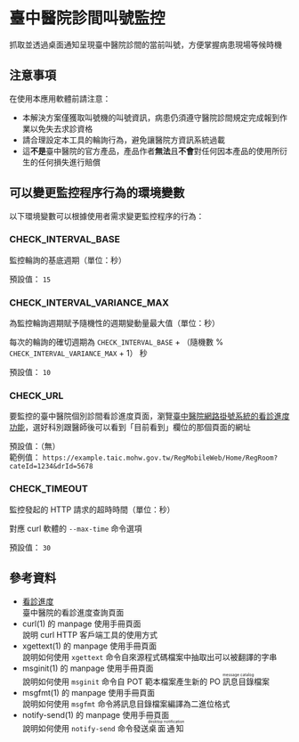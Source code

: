 # 臺中醫院診間叫號監控

抓取並透過桌面通知呈現臺中醫院診間的當前叫號，方便掌握病患現場等候時機

## 注意事項

在使用本應用軟體前請注意：

* 本解決方案僅獲取叫號機的叫號資訊，病患仍須遵守醫院診間規定完成報到作業以免失去求診資格
* 請合理設定本工具的輪詢行為，避免讓醫院方資訊系統過載
* 這**不是**臺中醫院的官方產品，產品作者**無法**且**不會**對任何因本產品的使用所衍生的任何損失進行賠償

## 可以變更監控程序行為的環境變數

以下環境變數可以根據使用者需求變更監控程序的行為：

### CHECK_INTERVAL_BASE

監控輪詢的基底週期（單位：秒）

預設值： `15`

### CHECK_INTERVAL_VARIANCE_MAX

為監控輪詢週期賦予隨機性的週期變動量最大值（單位：秒）

每次的輪詢的確切週期為 `CHECK_INTERVAL_BASE` + （隨機數 % `CHECK_INTERVAL_VARIANCE_MAX` + 1） 秒

預設值： `10`

### CHECK_URL

要監控的臺中醫院個別診間看診進度頁面，瀏覽[臺中醫院網路掛號系統的看診進度功能](https://www03.taic.mohw.gov.tw/RegMobileWeb/Home/RegRoomList?Flag=Y)，選好科別跟醫師後可以看到「目前看到」欄位的那個頁面的網址

預設值：（無）  
範例值： `https://example.taic.mohw.gov.tw/RegMobileWeb/Home/RegRoom?cateId=1234&drId=5678`

### CHECK_TIMEOUT

監控發起的 HTTP 請求的超時時間（單位：秒）

對應 curl 軟體的 `--max-time` 命令選項

預設值： `30`

## 參考資料

* [看診進度](https://www03.taic.mohw.gov.tw/RegMobileWeb/Home/RegRoomList?Flag=Y)  
  臺中醫院的看診進度查詢頁面
* curl(1) 的 manpage 使用手冊頁面  
  說明 curl HTTP 客戶端工具的使用方式
* xgettext(1) 的 manpage 使用手冊頁面  
  說明如何使用 `xgettext` 命令自來源程式碼檔案中抽取出可以被翻譯的字串
* msginit(1) 的 manpage 使用手冊頁面  
  說明如何使用 `msginit` 命令自 POT 範本檔案產生新的 PO <ruby>訊息目錄<rp>(</rp><rt>message catalog</rt><rp>)</rp></ruby>檔案
* msgfmt(1) 的 manpage 使用手冊頁面  
  說明如何使用 `msgfmt` 命令將訊息目錄檔案編譯為二進位格式
* notify-send(1) 的 manpage 使用手冊頁面  
  說明如何使用 `notify-send` 命令發送<ruby>桌面通知<rp>(</rp><rt>desktop notification</rt><rp>)</rp></ruby>
